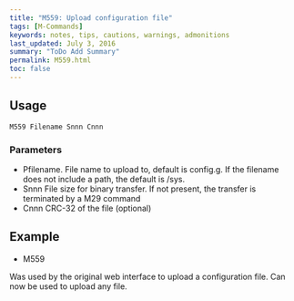 ```yaml
---
title: "M559: Upload configuration file" 
tags: [M-Commands]
keywords: notes, tips, cautions, warnings, admonitions
last_updated: July 3, 2016
summary: "ToDo Add Summary"
permalink: M559.html
toc: false
---
```



## Usage ##
```
M559 Filename Snnn Cnnn
```

### Parameters ###

+ Pfilename. File name to upload to, default is config.g. If the filename does not include a path, the default is /sys.
+ Snnn File size for binary transfer. If not present, the transfer is terminated by a M29 command
+ Cnnn CRC-32 of the file (optional)

## Example ##

+ M559

Was used by the original web interface to upload a configuration file. Can now be used to upload any file.
